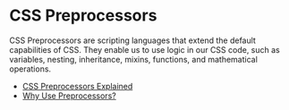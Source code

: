 # CSS Preprocessors

CSS Preprocessors are scripting languages that extend the default capabilities of CSS. They enable us to use logic in our CSS code, such as variables, nesting, inheritance, mixins, functions, and mathematical operations.

- [CSS Preprocessors Explained](https://www.freecodecamp.org/news/css-preprocessors/#:~:text=CSS%20Preprocessors%20compile%20the%20code,preprocessor%20were%20not%20in%20place.)
- [Why Use Preprocessors?](https://sherocommerce.com/what-is-a-css-preprocessors-why-use-them/)
